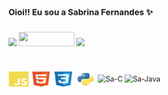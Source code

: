 ### Oioi!! Eu sou a Sabrina Fernandes ✨

 ##
 
  <div> 
  <a href="https://www.instagram.com/_sabfernandes/" target="_blank"><img src="https://img.shields.io/badge/-Instagram-%23E4405F?style=for-the-badge&logo=instagram&logoColor=white" target="_blank"></a>
  <a href = "mailto:sabrina_fernandesdesousa@outlook.com"><img height="28" width="110" src="https://i2.wp.com/www.i-tecnico.pt/wp-content/uploads/2013/03/outlook-logo1.png" target="_blank"></a>
  <a href="https://www.linkedin.com/in/sabrina-sousa-b6231b1a6/" target="_blank"><img src="https://img.shields.io/badge/-LinkedIn-%230077B5?style=for-the-badge&logo=linkedin&logoColor=white" target="_blank"></a> 
</div>

 ##

<div style="display: inline_block"><br>
  <img align="center" alt="Sa-Js" height="30" width="40" src="https://raw.githubusercontent.com/devicons/devicon/master/icons/javascript/javascript-plain.svg">
  <img align="center" alt="Sa-HTML" height="30" width="40" src="https://raw.githubusercontent.com/devicons/devicon/master/icons/html5/html5-original.svg">
  <img align="center" alt="Sa-CSS" height="30" width="40" src="https://raw.githubusercontent.com/devicons/devicon/master/icons/css3/css3-original.svg">
  <img align="center" alt="Sa-Python" height="30" width="40" src="https://raw.githubusercontent.com/devicons/devicon/master/icons/python/python-original.svg">
  <img align="center" alt="Sa-C" height="30" width="40" src="https://1.bp.blogspot.com/--T_5OfKvaSo/XPAFw9jqmOI/AAAAAAAAAEE/2DOs_VguCz0TrNoOcYJaSvKacc-IqTv-ACPcBGAYYCw/s1600/c-logo.png">
    <img align="center" alt="Sa-Java" height="30" width="40" src="https://logospng.org/wp-content/uploads/java.png">
 
  </div>

